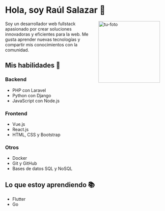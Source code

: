 
# Hola, soy Raúl Salazar 👋

<img src="https://lh3.googleusercontent.com/u/0/drive-viewer/AK7aPaAfg89TbMFHXCZvrouYPJkMGsyFFcWxT4NeKrbYGclzJbU1Nx7f3F8975AA_Px7XLUj6lsL7UGb5aBaCHGWfgk1tPx0Aw=w1360-h611" alt="tu-foto" width="200" align="right">

Soy un desarrollador web fullstack apasionado por crear soluciones innovadoras y eficientes para la web. Me gusta aprender nuevas tecnologías y compartir mis conocimientos con la comunidad.

## Mis habilidades 🚀

### Backend

- PHP con Laravel
- Python con Django
- JavaScript con Node.js

### Frontend

- Vue.js
- React.js
- HTML, CSS y Bootstrap

### Otros

- Docker
- Git y GitHub
- Bases de datos SQL y NoSQL

## Lo que estoy aprendiendo 📚

- Flutter
- Go


